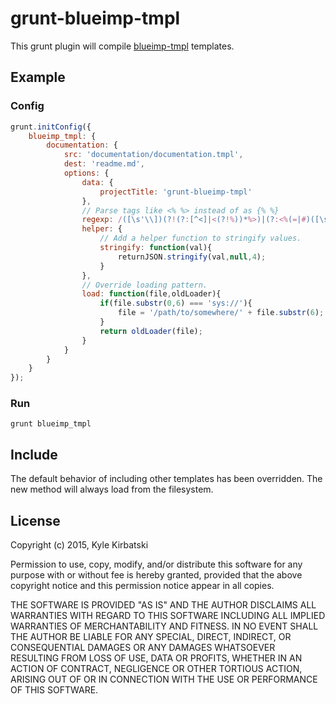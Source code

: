 # grunt-blueimp-tmpl

This grunt plugin will compile [blueimp-tmpl](https://blueimp.github.io/JavaScript-Templates/) templates.

## Example

### Config

```javascript
grunt.initConfig({
	blueimp_tmpl: {
		documentation: {
			src: 'documentation/documentation.tmpl',
			dest: 'readme.md',
			options: {
				data: {
					projectTitle: 'grunt-blueimp-tmpl'
				},
                // Parse tags like <% %> instead of as {% %}
				regexp: /([\s'\\])(?!(?:[^<]|<(?!%))*%>)|(?:<%(=|#)([\s\S]+?)%>)|(<%)|(%>)/g,
				helper: {
                    // Add a helper function to stringify values.
					stringify: function(val){
						returnJSON.stringify(val,null,4);
					}
				},
                // Override loading pattern.
                load: function(file,oldLoader){
                    if(file.substr(0,6) === 'sys://'){
                        file = '/path/to/somewhere/' + file.substr(6);
                    }
                    return oldLoader(file);
                }
			}
		}
	}
});
```

### Run

`grunt blueimp_tmpl`

## Include

The default behavior of including other templates has been overridden. The new method will always load from the filesystem.

## License

Copyright (c) 2015, Kyle Kirbatski

Permission to use, copy, modify, and/or distribute this software for any purpose with or without fee is hereby granted, provided that the above copyright notice and this permission notice appear in all copies.

THE SOFTWARE IS PROVIDED "AS IS" AND THE AUTHOR DISCLAIMS ALL WARRANTIES WITH REGARD TO THIS SOFTWARE INCLUDING ALL IMPLIED WARRANTIES OF MERCHANTABILITY AND FITNESS. IN NO EVENT SHALL THE AUTHOR BE LIABLE FOR ANY SPECIAL, DIRECT, INDIRECT, OR CONSEQUENTIAL DAMAGES OR ANY DAMAGES WHATSOEVER RESULTING FROM LOSS OF USE, DATA OR PROFITS, WHETHER IN AN ACTION OF CONTRACT, NEGLIGENCE OR OTHER TORTIOUS ACTION, ARISING OUT OF OR IN CONNECTION WITH THE USE OR PERFORMANCE OF THIS SOFTWARE.